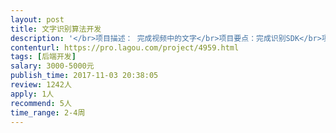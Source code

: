```yaml
---                
layout: post       
title: 文字识别算法开发           
description: '</br>项目描述： 完成视频中的文字</br>项目要点：完成识别SDK</br>项目难点：识别率需要到90%</br>项目结果：输出识别结果</br>'     
contenturl: https://pro.lagou.com/project/4959.html      
tags: [后端开发]            
salary: 3000-5000元          
publish_time: 2017-11-03 20:38:05         
review: 1242人                   
apply: 1人                   
recommend: 5人                   
time_range: 2-4周              
---                 
```

